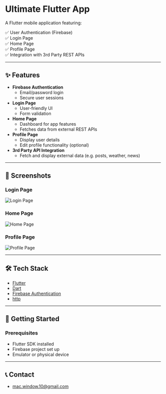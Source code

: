 # Ultimate Flutter App

A Flutter mobile application featuring:

✅ User Authentication (Firebase)  
✅ Login Page  
✅ Home Page  
✅ Profile Page  
✅ Integration with 3rd Party REST APIs

---

## ✨ Features

- **Firebase Authentication**
  - Email/password login
  - Secure user sessions
- **Login Page**
  - User-friendly UI
  - Form validation
- **Home Page**
  - Dashboard for app features
  - Fetches data from external REST APIs
- **Profile Page**
  - Display user details
  - Edit profile functionality (optional)
- **3rd Party API Integration**
  - Fetch and display external data (e.g. posts, weather, news)

---

## 📸 Screenshots

### Login Page

![Login Page](assets/screenshots/login_page.png)

### Home Page

![Home Page](assets/screenshots/home_page.png)

### Profile Page

![Profile Page](assets/screenshots/profile_page.png)

---

## 🛠️ Tech Stack

- [Flutter](https://flutter.dev/)
- [Dart](https://dart.dev/)
- [Firebase Authentication](https://firebase.google.com/docs/auth)
- [http](https://pub.dev/packages/http)

---

## 🚀 Getting Started

### Prerequisites

- Flutter SDK installed
- Firebase project set up
- Emulator or physical device

---

## 📞 Contact

- mac.window.10@gmail.com
